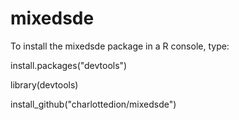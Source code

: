 # mixedsde

To install the mixedsde package in a R console, type:

install.packages("devtools")

library(devtools)

install_github("charlottedion/mixedsde")
